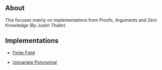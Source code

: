 ## About

This focuses mainly on implementations from Proofs, Arguments and Zero Knowledge (By Justin Thaler)

## Implementations

- [Finite Field](/with_rust/ff/)

- [Univariate Polynomial](/with_rust/poly/)
